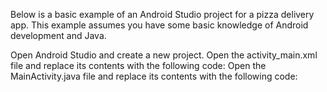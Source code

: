 Below is a basic example of an Android Studio project for a pizza delivery app. This example assumes you have some basic knowledge of Android development and Java.

Open Android Studio and create a new project.
Open the activity_main.xml file and replace its contents with the following code:
Open the MainActivity.java file and replace its contents with the following code:
